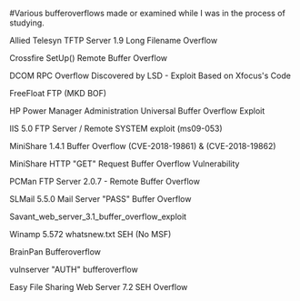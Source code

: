 #Various bufferoverflows made or examined while I was in the process of studying.

Allied Telesyn TFTP Server 1.9 Long Filename Overflow

Crossfire SetUp() Remote Buffer Overflow

DCOM RPC Overflow Discovered by LSD - Exploit Based on Xfocus's Code

FreeFloat FTP (MKD BOF)

HP Power Manager Administration Universal Buffer Overflow Exploit

IIS 5.0 FTP Server / Remote SYSTEM exploit (ms09-053)

MiniShare 1.4.1 Buffer Overflow (CVE-2018-19861) & (CVE-2018-19862)

MiniShare HTTP "GET" Request Buffer Overflow Vulnerability

PCMan FTP Server 2.0.7 - Remote Buffer Overflow

SLMail 5.5.0 Mail Server "PASS" Buffer Overflow

Savant_web_server_3.1_buffer_overflow_exploit

Winamp 5.572 whatsnew.txt SEH (No MSF)

BrainPan Bufferoverflow

vulnserver "AUTH" bufferoverflow

Easy File Sharing Web Server 7.2 SEH Overflow
